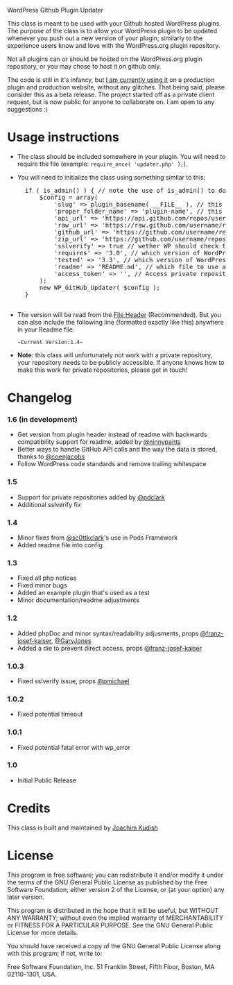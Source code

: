 WordPress Github Plugin Updater

This class is meant to be used with your Github hosted WordPress plugins. The purpose of the class is to allow your WordPress plugin to be updated whenever you push out a new version of your plugin; similarly to the experience users know and love with the WordPress.org plugin repository.

Not all plugins can or should be hosted on the WordPress.org plugin repository, or you may chose to host it on github only.

The code is still in it's infancy, but [I am currently using it](https://github.com/jkudish/JigoShop-Software-Add-on) on a production plugin and production website, without any glitches. That being said, please consider this as a beta release. The project started off as a private client request, but is now public for anyone to collaborate on. I am open to any suggestions :)

Usage instructions
===========

* The class should be included somewhere in your plugin. You will need to require the file (example: `require_once( 'updater.php' );`).
* You will need to initialize the class using something similar to this:

	<pre>
	if ( is_admin() ) { // note the use of is_admin() to double check that this is happening in the admin
		$config = array(
			'slug' => plugin_basename( __FILE__ ), // this is the slug of your plugin
			'proper_folder_name' => 'plugin-name', // this is the name of the folder your plugin lives in
			'api_url' => 'https://api.github.com/repos/username/repository-name', // the github API url of your github repo
			'raw_url' => 'https://raw.github.com/username/repository-name/master', // the github raw url of your github repo
			'github_url' => 'https://github.com/username/repository-name', // the github url of your github repo
			'zip_url' => 'https://github.com/username/repository-name/zipball/master', // the zip url of the github repo
			'sslverify' => true // wether WP should check the validity of the SSL cert when getting an update, see https://github.com/jkudish/WordPress-GitHub-Plugin-Updater/issues/2 and https://github.com/jkudish/WordPress-GitHub-Plugin-Updater/issues/4 for details
			'requires' => '3.0', // which version of WordPress does your plugin require?
			'tested' => '3.3', // which version of WordPress is your plugin tested up to?
			'readme' => 'README.md', // which file to use as the readme for the version number
			'access_token' => '', // Access private repositories by authorizing under Appearance > Github Updates when this example plugin is installed
		);
		new WP_GitHub_Updater( $config );
	}
	</pre>

* The version will be read from the [File Header](http://codex.wordpress.org/Writing_a_Plugin#File_Headers) (Recommended). But you can also include the following line (formatted exactly like this) anywhere in your Readme file:

	`~Current Version:1.4~`

* **Note**: this class will unfortunately not work with a private repository, your repository needs to be publicly accessible. If anyone knows how to make this work for private repositories, please get in touch!

Changelog
===========

### 1.6 (in development)
* Get version from plugin header instead of readme with backwards compatibility support for readme, added by [@ninnypants](https://github.com/ninnypants)
* Better ways to handle GitHub API calls and the way the data is stored, thanks to [@coenjacobs](https://github.com/coenjacobs)
* Follow WordPress code standards and remove trailing whitespace

### 1.5
* Support for private repositories added by [@pdclark](http://profiles.wordpress.org/pdclark)
* Additional sslverify fix

### 1.4
* Minor fixes from [@sc0ttkclark](https://github.com/sc0ttkclark)'s use in Pods Framework
* Added readme file into config

### 1.3
* Fixed all php notices
* Fixed minor bugs
* Added an example plugin that's used as a test
* Minor documentation/readme adjustments

### 1.2
* Added phpDoc and minor syntax/readability adjusments, props [@franz-josef-kaiser](https://github.com/franz-josef-kaiser), [@GaryJones](https://github.com/GaryJones)
* Added a die to prevent direct access, props [@franz-josef-kaiser](https://github.com/franz-josef-kaiser)

### 1.0.3
* Fixed sslverify issue, props [@pmichael](https://github.com/pmichael)

### 1.0.2
* Fixed potential timeout

### 1.0.1
* Fixed potential fatal error with wp_error

### 1.0
* Initial Public Release

Credits
===========

This class is built and maintained by [Joachim Kudish](http://jkudish.com "Joachim Kudish")

License
===========

This program is free software; you can redistribute it and/or modify it under the terms of the GNU General Public License as published by the Free Software Foundation; either version 2 of the License, or (at your option) any later version.

This program is distributed in the hope that it will be useful, but WITHOUT ANY WARRANTY; without even the implied warranty of MERCHANTABILITY or FITNESS FOR A PARTICULAR PURPOSE.  See the GNU General Public License for more details.

You should have received a copy of the GNU General Public License along with this program; if not, write to:

Free Software Foundation, Inc.
51 Franklin Street, Fifth Floor,
Boston, MA
02110-1301, USA.